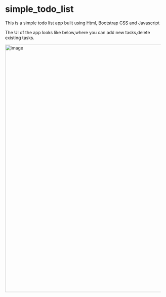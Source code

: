 # simple_todo_list
This is a simple todo list app built using Html, Bootstrap CSS and Javascript

The UI of the app looks like below,where you can add new tasks,delete existing tasks.

<img width="800" alt="image" src="https://github.com/204g1a0584/simple_todo_list/assets/79386814/8402e9df-98ec-4b15-bf55-2dd3c1b9c25e">
